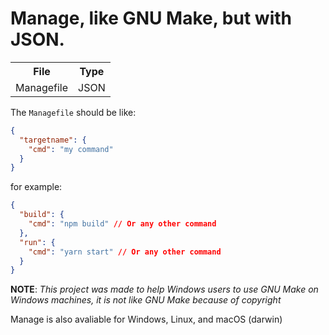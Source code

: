 <h1>Manage, like GNU Make, but with JSON.</h1>

<table>
  <tr>
    <th>File</th>
    <th>Type</th>
  </tr>
  <tr>
    <td>Managefile</td>
    <td>JSON</td>
  </tr>
</table>

The `Managefile` should be like:

```json
{
  "targetname": {
    "cmd": "my command"
  }
}
```

for example:
```json
{
  "build": {
    "cmd": "npm build" // Or any other command
  },
  "run": {
    "cmd": "yarn start" // Or any other command
  }
}
```

**NOTE**: *This project was made to help Windows users to use GNU Make on Windows machines, it is not like GNU Make because of copyright*

Manage is also avaliable for Windows, Linux, and macOS (darwin)